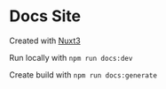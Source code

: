 # Docs Site

Created with [Nuxt3](https://v3.nuxtjs.org)

Run locally with  `npm run docs:dev`

Create build with `npm run docs:generate`
